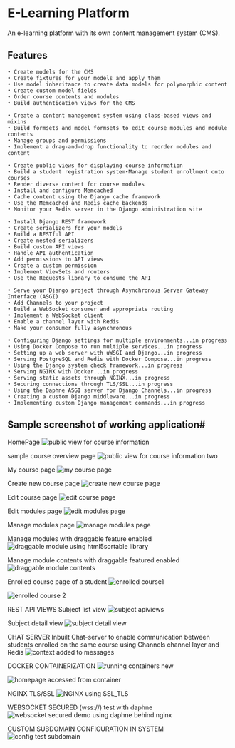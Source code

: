 # E-Learning Platform
An e-learning platform with its own content management system (CMS).

## Features
``` 
• Create models for the CMS
• Create fixtures for your models and apply them
• Use model inheritance to create data models for polymorphic content
• Create custom model fields
• Order course contents and modules
• Build authentication views for the CMS

• Create a content management system using class-based views and mixins
• Build formsets and model formsets to edit course modules and module contents
• Manage groups and permissions
• Implement a drag-and-drop functionality to reorder modules and content

• Create public views for displaying course information
• Build a student registration system•Manage student enrollment onto courses
• Render diverse content for course modules
• Install and configure Memcached
• Cache content using the Django cache framework
• Use the Memcached and Redis cache backends
• Monitor your Redis server in the Django administration site

• Install Django REST framework
• Create serializers for your models
• Build a RESTful API
• Create nested serializers
• Build custom API views
• Handle API authentication
• Add permissions to API views
• Create a custom permission
• Implement ViewSets and routers
• Use the Requests library to consume the API 

• Serve your Django project through Asynchronous Server Gateway Interface (ASGI)
• Add Channels to your project
• Build a WebSocket consumer and appropriate routing
• Implement a WebSocket client
• Enable a channel layer with Redis
• Make your consumer fully asynchronous

• Configuring Django settings for multiple environments...in progress
• Using Docker Compose to run multiple services...in progress
• Setting up a web server with uWSGI and Django...in progress
• Serving PostgreSQL and Redis with Docker Compose...in progress
• Using the Django system check framework...in progress
• Serving NGINX with Docker...in progress
• Serving static assets through NGINX...in progress
• Securing connections through TLS/SSL...in progress
• Using the Daphne ASGI server for Django Channels...in progress
• Creating a custom Django middleware...in progress
• Implementing custom Django management commands...in progress
```

## Sample screenshot of working application#
HomePage 
![public view for course information](https://github.com/natcobbinah/E-Learning-platform_Django/assets/10479361/7563495d-7644-4322-80ce-f86272b81295)

sample course overview page
![public view for course information two](https://github.com/natcobbinah/E-Learning-platform_Django/assets/10479361/21e322f4-4837-499a-89ed-f402bf499255)

My course page
![my course page](https://github.com/natcobbinah/E-Learning-platform_Django/assets/10479361/c93ab197-0d6a-41b5-a9f2-fc926d9c85d8)

Create new course page
![create new course page](https://github.com/natcobbinah/E-Learning-platform_Django/assets/10479361/a4e94c60-e714-4ae3-9cd1-48e2f676bcfa)

Edit course page
![edit course page](https://github.com/natcobbinah/E-Learning-platform_Django/assets/10479361/62875595-edd1-4863-9b1b-7a2f91966920)

Edit modules page
![edit modules page](https://github.com/natcobbinah/E-Learning-platform_Django/assets/10479361/3a0f2f24-0a65-45b1-9ded-fa00a35c4a2d)

Manage modules page
![manage modules page](https://github.com/natcobbinah/E-Learning-platform_Django/assets/10479361/c26a4a92-ccf1-432e-b1e3-25acb917b14b)

Manage modules with draggable feature enabled
![draggable module using html5sortable library](https://github.com/natcobbinah/E-Learning-platform_Django/assets/10479361/b98a3a0e-515e-477e-990e-130431bce2c6)

Manage module contents with draggable featured enabled
![draggable module contents](https://github.com/natcobbinah/E-Learning-platform_Django/assets/10479361/9d80074b-792f-48d7-b064-71659800f46b)

Enrolled course page of a student
![enrolled course1](https://github.com/natcobbinah/E-Learning-platform_Django/assets/10479361/86145f34-08ad-4b09-9047-926a6078c203)

![enrolled course 2](https://github.com/natcobbinah/E-Learning-platform_Django/assets/10479361/0c094b55-415f-45bd-b99c-555837820c3b)

REST API VIEWS 
Subject list view 
![subject apiviews](https://github.com/natcobbinah/E-Learning-platform_Django/assets/10479361/9f757ccc-0542-4f22-875d-7c44f2bc698b)

Subject detail view
![subject detail view](https://github.com/natcobbinah/E-Learning-platform_Django/assets/10479361/ce192921-476f-4ef0-a832-a88677befd85)

CHAT SERVER
Inbuilt Chat-server to enable communication between students enrolled on the same course using Channels channel layer and Redis
![context added to messages](https://github.com/natcobbinah/E-Learning-platform_Django/assets/10479361/a0ef337b-d239-4d85-b4b0-aa732456a2bf)

DOCKER CONTAINERIZATION
![running containers new](https://github.com/natcobbinah/E-Learning-platform_Django/assets/10479361/0fc1c10c-2e6a-4768-8ec5-a504b73fff73)


![homepage accessed from container](https://github.com/natcobbinah/E-Learning-platform_Django/assets/10479361/68180acb-bd42-42b8-aa79-0ec9ef79470b)

NGINX TLS/SSL
![NGINX using SSL_TLS](https://github.com/natcobbinah/E-Learning-platform_Django/assets/10479361/7b017e65-b7bd-4107-a9ac-e45da05feb6f)

WEBSOCKET SECURED (wss://) test with daphne
![websocket secured demo using daphne behind nginx](https://github.com/natcobbinah/E-Learning-platform_Django/assets/10479361/345c9a86-eb6d-4a8f-886a-a1adb9b37f8d)

CUSTOM SUBDOMAIN CONFIGURATION IN SYSTEM
![config test subdomain](https://github.com/natcobbinah/E-Learning-platform_Django/assets/10479361/6b7f5c6f-6c81-4024-9ba6-d0661a6075d9)





